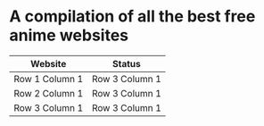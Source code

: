 # A compilation of all the best free anime websites

| Website | Status |
| --------------- | --------------- | 
| Row 1 Column 1 |  Row 3 Column 1 |
| Row 2 Column 1 |  Row 3 Column 1 |
| Row 3 Column 1 |  Row 3 Column 1 |
